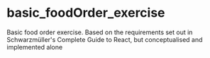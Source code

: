 # basic_foodOrder_exercise
Basic food order exercise. Based on the requirements set out in Schwarzmüller's Complete Guide to React, but conceptualised and implemented alone
